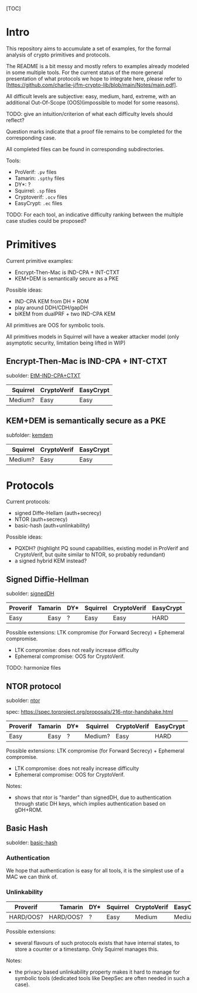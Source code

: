 [TOC]

# Intro

This repository aims to accumulate a set of examples, for the formal analysis of crypto primitives and protocols.

The README is a bit messy and mostly refers to examples already modeled in some multiple tools. For the current status of the more general presentation of what protocols we hope to integrate here, please refer to [https://github.com/charlie-j/fm-crypto-lib/blob/main/Notes/main.pdf].


All difficult levels are subjective: easy, medium, hard, extreme, with an additional Out-Of-Scope (OOS)(impossible to model for some reasons).

TODO: give an intuition/criterion of what each difficulty levels should reflect?

Question marks indicate that a proof file remains to be completed for the corresponding case.

All completed files can be found in corresponding subdirectories.

Tools:
 * ProVerif: `.pv` files
 * Tamarin: `.spthy` files
 * DY*: ?
 * Squirrel: `.sp` files
 * Cryptoverif: `.ocv` files
 * EasyCrypt: `.ec` files


TODO: For each tool, an indicative difficulty ranking between the multiple case studies could be proposed?


# Primitives



Current primitive examples:
* Encrypt-Then-Mac is IND-CPA + INT-CTXT
* KEM+DEM is semantically secure as a PKE

Possible ideas:
* IND-CPA KEM from DH + ROM 
* play around DDH/CDH/gapDH
* biKEM from dualPRF + two IND-CPA KEM

All primitives are OOS for symbolic tools.

All primitives models in Squirrel will have a weaker attacker model (only asymptotic security, limitation being lifted in WIP)

## Encrypt-Then-Mac is IND-CPA + INT-CTXT

subolder: [EtM-IND-CPA+CTXT](EtM-IND-CPA+CTXT/)

| Squirrel | CryptoVerif | EasyCrypt |
| --------:| ----------- |:--------- |
|  Medium? | Easy        | Easy     |

## KEM+DEM is semantically secure as a PKE

subfolder: [kemdem](kemdem/)

| Squirrel | CryptoVerif | EasyCrypt |
| --------:| ----------- |:--------- |
|  Medium? | Easy        | Easy     |


# Protocols

Current protocols:
* signed Diffe-Hellam (auth+secrecy)
* NTOR (auth+secrecy)
* basic-hash (auth+unlinkability)


Possible ideas:
* PQXDH? (highlight PQ sound capabilities, existing model in ProVerif and CryptoVerif, but quite similar to NTOR, so probably redundant)
* a signed hybrid KEM instead?


## Signed Diffie-Hellman

subolder: [signedDH](signedDH/)

| Proverif | Tamarin | DY* | Squirrel | CryptoVerif | EasyCrypt |
| -------- | -------:| --- | -------- | ----------- | --------- |
| Easy     |    Easy | ?   | Easy  | Easy        | HARD      |

Possible extensions: LTK compromise (for Forward Secrecy) + Ephemeral compromise.

* LTK compromise: does not really increase difficulty
* Ephemeral compromise: OOS for CryptoVerif.


TODO: harmonize files

## NTOR protocol

subolder: [ntor](ntor/)

spec: https://spec.torproject.org/proposals/216-ntor-handshake.html


| Proverif | Tamarin | DY* | Squirrel | CryptoVerif | EasyCrypt |
| -------- | -------:| --- | -------- | ----------- | --------- |
| Easy     |    Easy | ?   | Medium?  | Easy        | HARD      |


Possible extensions: LTK compromise (for Forward Secrecy) + Ephemeral compromise.

* LTK compromise: does not really increase difficulty
* Ephemeral compromise: OOS for CryptoVerif.

Notes:
* shows that ntor is "harder" than signedDH, due to authentication through static DH keys, which implies authentication based on gDH+ROM.

## Basic Hash

subolder: [basic-hash](basic-hash/)


### Authentication 

We hope that authentication is easy for all tools, it is the simplest use of a MAC we can think of.

### Unlinkability 

| Proverif  | Tamarin    | DY* | Squirrel  | CryptoVerif | EasyCrypt |
| --------- | ---------: | --- | :-------- | ----------- | --------- |
| HARD/OOS? | HARD/OOS?  | ?   | Easy      | Medium      | Medium    |

Possible extensions:
 * several flavours of such protocols exists that have internal states, to store a counter or a timestamp. Only Squirrel manages this.

Notes:
* the privacy based unlinkability property makes it hard to manage for symbolic tools (dedicated tools like DeepSec are often needed in such a case).

